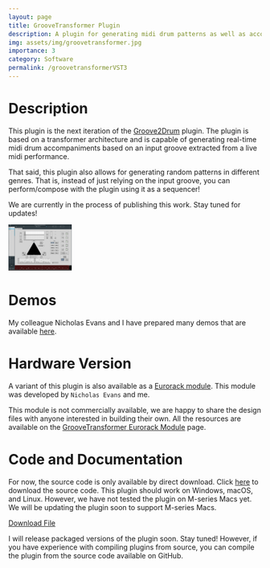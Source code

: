 ```yaml
---
layout: page
title: GrooveTransformer Plugin
description: A plugin for generating midi drum patterns as well as accompaniments in real-time
img: assets/img/groovetransformer.jpg
importance: 3
category: Software
permalink: /groovetransformerVST3
---
```


# Description

This plugin is the next iteration of the [Groove2Drum](/Groove2DrumVST3) plugin. 
The plugin is based on a transformer architecture and is capable of generating real-time midi drum accompaniments based on an input groove extracted from a live midi performance.

That said, this plugin also allows for generating random patterns in different genres. That is, instead of just 
relying on the input groove, you can perform/compose with the plugin using it as a sequencer!

We are currently in the process of publishing this work. Stay tuned for updates!

<img src="/assets/img/groovetransformer.jpg" alt="Glass" style="width: 25%;">

# Demos

My colleague Nicholas Evans and I  have prepared many demos that are available [here](https://groovetransformer.github.io/).

# Hardware Version

A variant of this plugin is also available as a [Eurorack module](/groovetransformerEurorack). 
This module was developed by `Nicholas Evans` and me. 

This module is not commercially available, we are happy to share the design files with anyone interested in building their own.
All the resources are available on the [GrooveTransformer Eurorack Module](https://groovetransformer.github.io/Eurorack/) page.

# Code and Documentation

For now, the source code is only available by direct download. 
Click [here](assets/zip/GrooveTransformer.zip) to download the source code. 
This plugin should work on Windows, macOS, and Linux. 
However, we have not tested the plugin on M-series Macs yet. We will be updating the plugin soon to support M-series Macs.

<a href="/assets/zip/VST3SourceCode.zip" download>Download File</a>

I will release packaged versions of the plugin soon. Stay tuned! However, if you have experience
with compiling plugins from source, you can compile the plugin from the source code available on GitHub.

